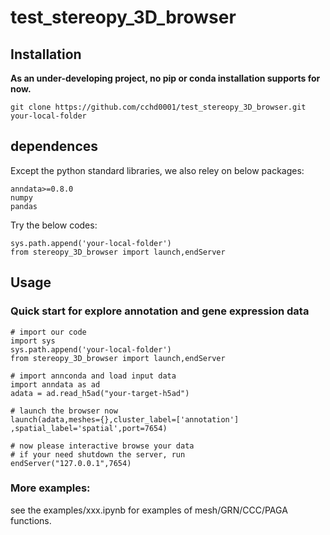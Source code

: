 # test_stereopy_3D_browser

## Installation

**As an under-developing project, no pip or conda installation supports for now.**

```
git clone https://github.com/cchd0001/test_stereopy_3D_browser.git  your-local-folder
```

## dependences

Except the python standard libraries, we also reley on below packages:

```
anndata>=0.8.0
numpy
pandas
```

Try the below codes:

```
sys.path.append('your-local-folder')
from stereopy_3D_browser import launch,endServer
```

## Usage

### Quick start for explore annotation and gene expression data

```
# import our code 
import sys
sys.path.append('your-local-folder')
from stereopy_3D_browser import launch,endServer

# import annconda and load input data
import anndata as ad
adata = ad.read_h5ad("your-target-h5ad")

# launch the browser now 
launch(adata,meshes={},cluster_label=['annotation'] ,spatial_label='spatial',port=7654)

# now please interactive browse your data
# if your need shutdown the server, run 
endServer("127.0.0.1",7654) 
```

### More examples:

see the examples/xxx.ipynb for examples of mesh/GRN/CCC/PAGA functions.